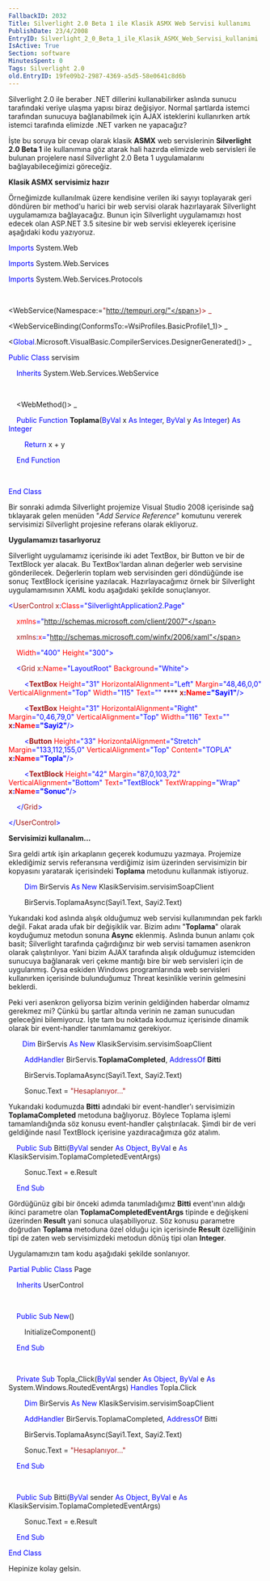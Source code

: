 ```yaml
---
FallbackID: 2032
Title: Silverlight 2.0 Beta 1 ile Klasik ASMX Web Servisi kullanımı
PublishDate: 23/4/2008
EntryID: Silverlight_2_0_Beta_1_ile_Klasik_ASMX_Web_Servisi_kullanimi
IsActive: True
Section: software
MinutesSpent: 0
Tags: Silverlight 2.0
old.EntryID: 19fe09b2-2987-4369-a5d5-58e0641c8d6b
---
```

Silverlight 2.0 ile beraber .NET dillerini kullanabilirker aslında
sunucu tarafındaki veriye ulaşma yapısı biraz değişiyor. Normal
şartlarda istemci tarafından sunucuya bağlanabilmek için AJAX
isteklerini kullanırken artık istemci tarafında elimizde .NET varken ne
yapacağız?

İşte bu soruya bir cevap olarak klasik **ASMX** web servislerinin
**Silverlight 2.0 Beta 1** ile kullanımına göz atarak hali hazırda
elimizde web servisleri ile bulunan projelere nasıl Silverlight 2.0 Beta
1 uygulamalarını bağlayabileceğimizi göreceğiz.

**Klasik ASMX servisimiz hazır**

Örneğimizde kullanılmak üzere kendisine verilen iki sayıyı toplayarak
geri döndüren bir method'u harici bir web servisi olarak hazırlayarak
Silverlight uygulamamıza bağlayacağız. Bunun için Silverlight
uygulamamızı host edecek olan ASP.NET 3.5 sitesine bir web servisi
ekleyerek içerisine aşağıdaki kodu yazıyoruz.

<span style="color: blue;">Imports</span> System.Web

<span style="color: blue;">Imports</span> System.Web.Services

<span style="color: blue;">Imports</span> System.Web.Services.Protocols

 

\<WebService(Namespace:=<span
style="color: #a31515;">"http://tempuri.org/"</span>)\> \_

\<WebServiceBinding(ConformsTo:=WsiProfiles.BasicProfile1\_1)\> \_

\<<span
style="color: blue;">Global</span>.Microsoft.VisualBasic.CompilerServices.DesignerGenerated()\>
\_

<span style="color: blue;">Public</span> <span
style="color: blue;">Class</span> servisim

    <span style="color: blue;">Inherits</span>
System.Web.Services.WebService

 

    \<WebMethod()\> \_

    <span style="color: blue;">Public</span> <span
style="color: blue;">Function</span> **Toplama**(<span
style="color: blue;">ByVal</span> x <span style="color: blue;">As</span>
<span style="color: blue;">Integer</span>, <span
style="color: blue;">ByVal</span> y <span style="color: blue;">As</span>
<span style="color: blue;">Integer</span>) <span
style="color: blue;">As</span> <span style="color: blue;">Integer</span>

        <span style="color: blue;">Return</span> x + y

    <span style="color: blue;">End</span> <span
style="color: blue;">Function</span>

 

<span style="color: blue;">End</span> <span
style="color: blue;">Class</span>

Bir sonraki adımda Silverlight projemize Visual Studio 2008 içerisinde
sağ tıklayarak gelen menüden "*Add Service Reference*" komutunu vererek
servisimizi Silverlight projesine referans olarak ekliyoruz.

**Uygulamamızı tasarlıyoruz**

Silverlight uygulamamız içerisinde iki adet TextBox, bir Button ve bir
de TextBlock yer alacak. Bu TextBox'lardan alınan değerler web servisine
gönderilecek. Değerlerin toplam web servisinden geri döndüğünde ise
sonuç TextBlock içerisine yazılacak. Hazırlayacağımız örnek bir
Silverlight uygulamamısının XAML kodu aşağıdaki şekilde sonuçlanıyor.

<span style="color: blue;">\<</span><span
style="color: #a31515;">UserControl</span> <span
style="color: #a31515;">x</span><span style="color: blue;">:</span><span
style="color: red;">Class</span><span
style="color: blue;">="SilverlightApplication2.Page"</span>

    <span style="color: red;">xmlns</span><span
style="color: blue;">="http://schemas.microsoft.com/client/2007"</span>

    <span style="color: #a31515;">xmlns</span><span
style="color: blue;">:</span><span style="color: red;">x</span><span
style="color: blue;">="http://schemas.microsoft.com/winfx/2006/xaml"</span>

    <span style="color: red;">Width</span><span
style="color: blue;">="400"</span> <span
style="color: red;">Height</span><span
style="color: blue;">="300"\></span>

    <span style="color: blue;">\<</span><span
style="color: #a31515;">Grid</span> <span
style="color: #a31515;">x</span><span style="color: blue;">:</span><span
style="color: red;">Name</span><span
style="color: blue;">="LayoutRoot"</span> <span
style="color: red;">Background</span><span
style="color: blue;">="White"\></span>

        <span style="color: blue;">\<</span><span
style="color: #a31515;">**TextBox**</span> <span
style="color: red;">Height</span><span style="color: blue;">="31"</span>
<span style="color: red;">HorizontalAlignment</span><span
style="color: blue;">="Left"</span> <span
style="color: red;">Margin</span><span
style="color: blue;">="48,46,0,0"</span> <span
style="color: red;">VerticalAlignment</span><span
style="color: blue;">="Top"</span> <span
style="color: red;">Width</span><span style="color: blue;">="115"</span>
<span style="color: red;">Text</span><span
style="color: blue;">=""</span> **** <span
style="color: #a31515;">**x**</span><span
style="color: blue;">**:**</span><span
style="color: red;">**Name**</span><span
style="color: blue;">**="Sayi1"**/\></span>

        <span style="color: blue;">\<</span><span
style="color: #a31515;">**TextBox**</span> <span
style="color: red;">Height</span><span style="color: blue;">="31"</span>
<span style="color: red;">HorizontalAlignment</span><span
style="color: blue;">="Right"</span> <span
style="color: red;">Margin</span><span
style="color: blue;">="0,46,79,0"</span> <span
style="color: red;">VerticalAlignment</span><span
style="color: blue;">="Top"</span> <span
style="color: red;">Width</span><span style="color: blue;">="116"</span>
<span style="color: red;">Text</span><span
style="color: blue;">=""</span> <span style="color: #a31515;">
**x**</span><span style="color: blue;">**:**</span><span
style="color: red;">**Name**</span><span
style="color: blue;">**="Sayi2"**/\></span>

        <span style="color: blue;">\<</span><span
style="color: #a31515;">**Button**</span> <span
style="color: red;">Height</span><span style="color: blue;">="33"</span>
<span style="color: red;">HorizontalAlignment</span><span
style="color: blue;">="Stretch"</span> <span
style="color: red;">Margin</span><span
style="color: blue;">="133,112,155,0"</span> <span
style="color: red;">VerticalAlignment</span><span
style="color: blue;">="Top"</span> <span
style="color: red;">Content</span><span
style="color: blue;">="TOPLA"</span> <span style="color: #a31515;">
**x**</span><span style="color: blue;">**:**</span><span
style="color: red;">**Name**</span><span
style="color: blue;">**="Topla"**/\></span>

        <span style="color: blue;">\<</span><span
style="color: #a31515;">**TextBlock**</span> <span
style="color: red;">Height</span><span style="color: blue;">="42"</span>
<span style="color: red;">Margin</span><span
style="color: blue;">="87,0,103,72"</span> <span
style="color: red;">VerticalAlignment</span><span
style="color: blue;">="Bottom"</span> <span
style="color: red;">Text</span><span
style="color: blue;">="TextBlock"</span> <span
style="color: red;">TextWrapping</span><span
style="color: blue;">="Wrap"</span> <span style="color: #a31515;">
**x**</span><span style="color: blue;">**:**</span><span
style="color: red;">**Name**</span><span
style="color: blue;">**="Sonuc"**/\></span>

    <span style="color: blue;">\</</span><span
style="color: #a31515;">Grid</span><span style="color: blue;">\></span>

<span style="color: blue;">\</</span><span
style="color: #a31515;">UserControl</span><span
style="color: blue;">\></span>

**Servisimizi kullanalım...**

Sıra geldi artık işin arkaplanın geçerek kodumuzu yazmaya. Projemize
eklediğimiz servis referansına verdiğimiz isim üzerinden servisimizin
bir kopyasını yaratarak içerisindeki **Toplama** metodunu kullanmak
istiyoruz.

        <span style="color: blue;">Dim</span> BirServis <span
style="color: blue;">As</span> <span style="color: blue;">New</span>
KlasikServisim.servisimSoapClient

        BirServis.ToplamaAsync(Sayi1.Text, Sayi2.Text)

Yukarıdaki kod aslında alışık olduğumuz web servisi kullanımından pek
farklı değil. Fakat arada ufak bir değişiklik var. Bizim adını
"**Toplama**" olarak koyduğumuz metodun sonuna **Async** eklenmiş.
Aslında bunun anlamı çok basit; Silverlight tarafında çağırdığınız bir
web servisi tamamen asenkron olarak çalıştırılıyor. Yani bizim AJAX
tarafında alışık olduğumuz istemciden sunucuya bağlanarak veri çekme
mantığı bire bir web servisleri için de uygulanmış. Oysa eskiden Windows
programlarında web servisleri kullanırken içerisinde bulunduğumuz Threat
kesinlikle verinin gelmesini beklerdi.

Peki veri asenkron geliyorsa bizim verinin geldiğinden haberdar olmamız
gerekmez mi? Çünkü bu şartlar altında verinin ne zaman sunucudan
geleceğini bilemiyoruz. İşte tam bu noktada kodumuz içerisinde dinamik
olarak bir event-handler tanımlamamız gerekiyor.

       <span style="color: blue;">Dim</span> BirServis <span
style="color: blue;">As</span> <span style="color: blue;">New</span>
KlasikServisim.servisimSoapClient

        <span style="color: blue;">AddHandler</span>
BirServis.**ToplamaCompleted**, <span
style="color: blue;">AddressOf</span> **Bitti**

        BirServis.ToplamaAsync(Sayi1.Text, Sayi2.Text)

        Sonuc.Text = <span
style="color: #a31515;">"Hesaplanıyor..."</span>

Yukarıdaki kodumuzda **Bitti** adındaki bir event-handler'ı servisimizin
**ToplamaCompleted** metoduna bağlıyoruz. Böylece Toplama işlemi
tamamlandığında söz konusu event-handler çalıştırılacak. Şimdi bir de
veri geldiğinde nasıl TextBlock içerisine yazdıracağımıza göz atalım.

    <span style="color: blue;">Public</span> <span
style="color: blue;">Sub</span> Bitti(<span
style="color: blue;">ByVal</span> sender <span
style="color: blue;">As</span> <span style="color: blue;">Object</span>,
<span style="color: blue;">ByVal</span> e <span
style="color: blue;">As</span> KlasikServisim.ToplamaCompletedEventArgs)

        Sonuc.Text = e.Result

    <span style="color: blue;">End</span> <span
style="color: blue;">Sub</span>

Gördüğünüz gibi bir önceki adımda tanımladığımız **Bitti** event'ının
aldığı ikinci parametre olan **ToplamaCompletedEventArgs** tipinde e
değişkeni üzerinden **Result** yani sonuca ulaşabiliyoruz. Söz konusu
parametre doğrudan **Toplama** metoduna özel olduğu için içerisinde
**Result** özelliğinin tipi de zaten web servisimizdeki metodun dönüş
tipi olan **Integer**.

Uygulamamızın tam kodu aşağıdaki şekilde sonlanıyor.

<span style="color: blue;">Partial</span> <span
style="color: blue;">Public</span> <span
style="color: blue;">Class</span> Page

    <span style="color: blue;">Inherits</span> UserControl

 

    <span style="color: blue;">Public</span> <span
style="color: blue;">Sub</span> <span style="color: blue;">New</span>()

        InitializeComponent()

    <span style="color: blue;">End</span> <span
style="color: blue;">Sub</span>

 

    <span style="color: blue;">Private</span> <span
style="color: blue;">Sub</span> Topla\_Click(<span
style="color: blue;">ByVal</span> sender <span
style="color: blue;">As</span> <span style="color: blue;">Object</span>,
<span style="color: blue;">ByVal</span> e <span
style="color: blue;">As</span> System.Windows.RoutedEventArgs) <span
style="color: blue;">Handles</span> Topla.Click

        <span style="color: blue;">Dim</span> BirServis <span
style="color: blue;">As</span> <span style="color: blue;">New</span>
KlasikServisim.servisimSoapClient

        <span style="color: blue;">AddHandler</span>
BirServis.ToplamaCompleted, <span style="color: blue;">AddressOf</span>
Bitti

        BirServis.ToplamaAsync(Sayi1.Text, Sayi2.Text)

        Sonuc.Text = <span
style="color: #a31515;">"Hesaplanıyor..."</span>

    <span style="color: blue;">End</span> <span
style="color: blue;">Sub</span>

 

    <span style="color: blue;">Public</span> <span
style="color: blue;">Sub</span> Bitti(<span
style="color: blue;">ByVal</span> sender <span
style="color: blue;">As</span> <span style="color: blue;">Object</span>,
<span style="color: blue;">ByVal</span> e <span
style="color: blue;">As</span> KlasikServisim.ToplamaCompletedEventArgs)

        Sonuc.Text = e.Result

    <span style="color: blue;">End</span> <span
style="color: blue;">Sub</span>

<span style="color: blue;">End</span> <span
style="color: blue;">Class</span>

Hepinize kolay gelsin.


